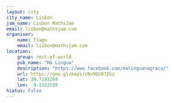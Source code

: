 ```yaml
---
layout: city                                           
city_name: Lisbon                                                               
jam_name: Lisbon MathsJam
email: lisbon@mathsjam.com
organiser:
    name: Tiago
    email: lisbon@mathsjam.com
location:
    group: rest-of-world
    pub_name: "Má Lingua"
    description: "https://www.facebook.com/malinguanagraca/"
    url: https://goo.gl/maps/cNv9DU97ZGz
    lat: 38.7193269
    lon: -9.1322519
hiatus: False
---
```

